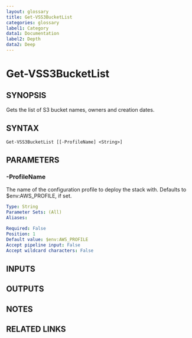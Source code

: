 ```yaml
---
layout: glossary
title: Get-VSS3BucketList
categories: glossary
label1: Category
data1: Documentation
label2: Depth
data2: Deep
---
```


# Get-VSS3BucketList

## SYNOPSIS
Gets the list of S3 bucket names, owners and creation dates.

## SYNTAX

```
Get-VSS3BucketList [[-ProfileName] <String>]
```

## PARAMETERS

### -ProfileName
The name of the configuration profile to deploy the stack with.
Defaults to $env:AWS_PROFILE, if set.

```yaml
Type: String
Parameter Sets: (All)
Aliases: 

Required: False
Position: 1
Default value: $env:AWS_PROFILE
Accept pipeline input: False
Accept wildcard characters: False
```

## INPUTS

## OUTPUTS

## NOTES

## RELATED LINKS

